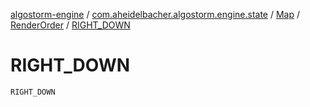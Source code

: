 [algostorm-engine](../../../index.md) / [com.aheidelbacher.algostorm.engine.state](../../index.md) / [Map](../index.md) / [RenderOrder](index.md) / [RIGHT_DOWN](.)

# RIGHT_DOWN

`RIGHT_DOWN`